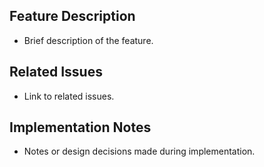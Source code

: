 ## Feature Description
- Brief description of the feature.

## Related Issues
- Link to related issues.

## Implementation Notes
- Notes or design decisions made during implementation.
